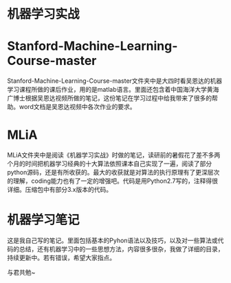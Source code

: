 # 机器学习实战
# Stanford-Machine-Learning-Course-master
Stanford-Machine-Learning-Course-master文件夹中是大四时看吴恩达的机器学习课程所做的课后作业，用的是matlab语言。里面还包含着中国海洋大学黄海广博士根据吴恩达视频所做的笔记，这份笔记在学习过程中给我带来了很多的帮助。word文档是吴恩达视频中各次作业的要求。
# MLiA
MLiA文件夹中是阅读《机器学习实战》时做的笔记，读研前的暑假花了差不多两个月的时间把机器学习经典的十大算法依照课本自己实现了一遍，阅读了部分python源码，还是有所收获的。最大的收获就是对算法的执行原理有了更深层次的理解，coding能力也有了一定的增强吧。代码是用Python2.7写的，注释得很详细。压缩包中有部分3.x版本的代码。
# 机器学习笔记
这是我自己写的笔记。里面包括基本的Pyhon语法以及技巧，以及对一些算法或代码的总结，还有机器学习中的一些思想方法，内容很多很杂，我做了详细的目录，持续更新中。若有错误，希望大家指点。

与君共勉~
